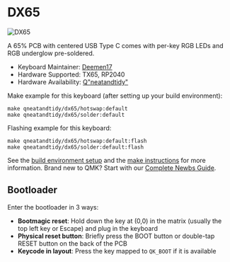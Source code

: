# DX65

![DX65](https://i.imgur.com/BhET4HDh.png)

A 65% PCB with centered USB Type C comes with per-key RGB LEDs and RGB underglow pre-soldered.

* Keyboard Maintainer: [Deemen17](https://github.com/Deemen17)
* Hardware Supported: TX65, RP2040
* Hardware Availability: [Q"neatandtidy"](https://www.facebook.com/qneatandtidy)

Make example for this keyboard (after setting up your build environment):

    make qneatandtidy/dx65/hotswap:default
    make qneatandtidy/dx65/solder:default

Flashing example for this keyboard:

    make qneatandtidy/dx65/hotswap:default:flash
    make qneatandtidy/dx65/solder:default:flash

See the [build environment setup](https://docs.qmk.fm/#/getting_started_build_tools) and the [make instructions](https://docs.qmk.fm/#/getting_started_make_guide) for more information. Brand new to QMK? Start with our [Complete Newbs Guide](https://docs.qmk.fm/#/newbs).

## Bootloader

Enter the bootloader in 3 ways:

* **Bootmagic reset**: Hold down the key at (0,0) in the matrix (usually the top left key or Escape) and plug in the keyboard
* **Physical reset button**: Briefly press the BOOT button or double-tap RESET button on the back of the PCB
* **Keycode in layout**: Press the key mapped to `QK_BOOT` if it is available
